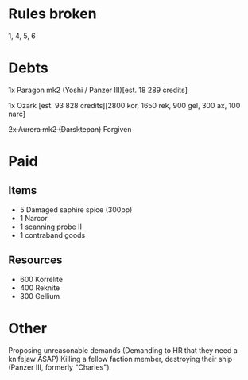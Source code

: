 # Rules broken
1, 4, 5, 6
# Debts
1x Paragon mk2 (Yoshi / Panzer III)[est. 18 289 credits]

1x Ozark [est. 93 828 credits][2800 kor, 1650 rek,	900 gel,	300 ax,	100 narc]

~~2x Aurora mk2 (Darsktepan)~~ Forgiven

# Paid

## Items
- 5 Damaged saphire spice (300pp)
- 1 Narcor
- 1 scanning probe II
- 1 contraband goods
## Resources
- 600 Korrelite
- 400 Reknite
- 300 Gellium

# Other
Proposing unreasonable demands (Demanding to HR that they need a knifejaw ASAP)
Killing a fellow faction member, destroying their ship (Panzer III, formerly "Charles")
